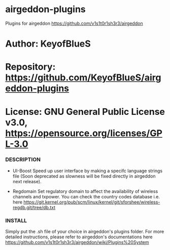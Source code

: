 # airgeddon-plugins
Plugins for airgeddon https://github.com/v1s1t0r1sh3r3/airgeddon

# Author:     KeyofBlueS
# Repository: https://github.com/KeyofBlueS/airgeddon-plugins
# License:    GNU General Public License v3.0, https://opensource.org/licenses/GPL-3.0

### DESCRIPTION

- UI-Boost
Speed up user interface by making a specifc language strings file (Soon deprecated as slowness will be fixed directly in airgeddon next release).

- Regdomain
Set regulatory domain to affect the availability of wireless channels and txpower.
You can check the country codes database i.e. here https://git.kernel.org/pub/scm/linux/kernel/git/sforshee/wireless-regdb.git/tree/db.txt

### INSTALL
Simply put the .sh file of your choice in airgeddon's plugins folder. For more detailed instructions, please refer to airgeddon's documentations here https://github.com/v1s1t0r1sh3r3/airgeddon/wiki/Plugins%20System
